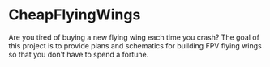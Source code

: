 # CheapFlyingWings
Are you tired of buying a new flying wing each time you crash? The goal of this project is to provide plans and schematics for building FPV flying wings so that you don't have to spend a fortune.
